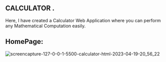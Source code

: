 
## CALCULATOR .
Here, I have created a Calculator Web Application where you can perform any Mathematical Computation easily.


## HomePage:
![screencapture-127-0-0-1-5500-calculator-html-2023-04-19-20_56_22](https://user-images.githubusercontent.com/110592131/233124540-cc657e27-0192-4923-b0f9-57ec62a022d1.png)
